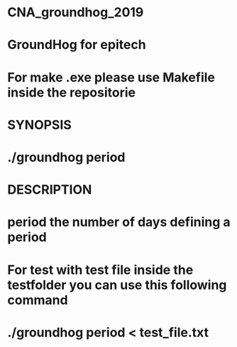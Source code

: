 # CNA_groundhog_2019
# GroundHog for epitech

# For make .exe please use Makefile inside the repositorie
# SYNOPSIS
#         ./groundhog period
# DESCRIPTION
#         period the number of days defining a period

# For test with test file inside the testfolder you can use this following command
# ./groundhog period < test_file.txt